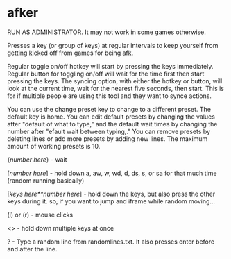 # afker

RUN AS ADMINISTRATOR. It may not work in some games otherwise.

Presses a key (or group of keys) at regular intervals to keep yourself from getting kicked off from games for being afk.

Regular toggle on/off hotkey will start by pressing the keys immediately. Regular button for toggling on/off will wait for the time first then start pressing the keys. The syncing option, with either the hotkey or button, will look at the current time, wait for the nearest five seconds, then start. This is for if multiple people are using this tool and they want to synce actions.

You can use the change preset key to change to a different preset. The default key is home. You can edit default presets by changing the values after "default of what to type," and the default wait times by changing the number after "efault wait between typing,." You can remove presets by deleting lines or add more presets by adding new lines. The maximum amount of working presets is 10.

{*number here*} - wait

[*number here*] - hold down a, aw, w, wd, d, ds, s, or sa for that much time (random running basically)

[*keys here**number here*] - hold down the keys, but also press the other keys during it. so, if you want to jump and iframe while random moving...

(l) or (r) - mouse clicks

<> - hold down multiple keys at once

? - Type a random line from randomlines.txt. It also presses enter before and after the line.
